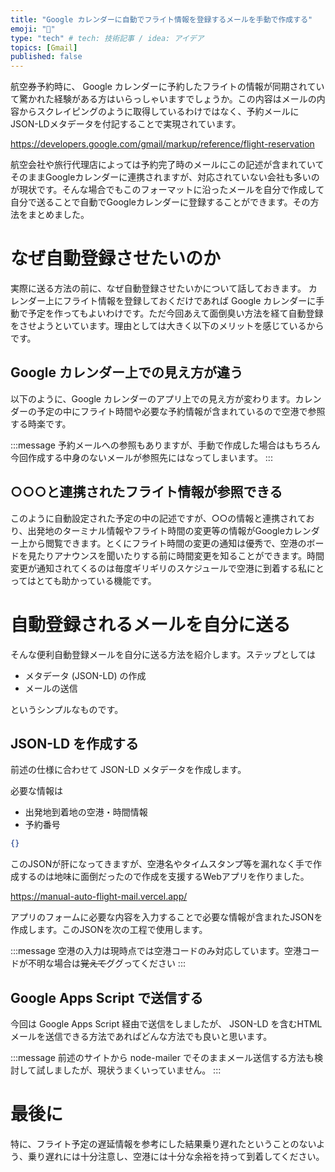 ```yaml
---
title: "Google カレンダーに自動でフライト情報を登録するメールを手動で作成する"
emoji: "🤖"
type: "tech" # tech: 技術記事 / idea: アイデア
topics: [Gmail]
published: false
---
```


航空券予約時に、 Google カレンダーに予約したフライトの情報が同期されていて驚かれた経験がある方はいらっしゃいますでしょうか。この内容はメールの内容からスクレイピングのように取得しているわけではなく、予約メールにJSON-LDメタデータを付記することで実現されています。

https://developers.google.com/gmail/markup/reference/flight-reservation

航空会社や旅行代理店によっては予約完了時のメールにこの記述が含まれていてそのままGoogleカレンダーに連携されますが、対応されていない会社も多いのが現状です。そんな場合でもこのフォーマットに沿ったメールを自分で作成して自分で送ることで自動でGoogleカレンダーに登録することができます。その方法をまとめました。

# なぜ自動登録させたいのか
実際に送る方法の前に、なぜ自動登録させたいかについて話しておきます。
カレンダー上にフライト情報を登録しておくだけであれば Google カレンダーに手動で予定を作ってもよいわけです。ただ今回あえて面倒臭い方法を経て自動登録をさせようといています。理由としては大きく以下のメリットを感じているからです。


## Google カレンダー上での見え方が違う
以下のように、Google カレンダーのアプリ上での見え方が変わります。カレンダーの予定の中にフライト時間や必要な予約情報が含まれているので空港で参照する時楽です。

:::message
予約メールへの参照もありますが、手動で作成した場合はもちろん今回作成する中身のないメールが参照先にはなってしまいます。
:::

## ○○○と連携されたフライト情報が参照できる
このように自動設定された予定の中の記述ですが、○○の情報と連携されており、出発地のターミナル情報やフライト時間の変更等の情報がGoogleカレンダー上から閲覧できます。とくにフライト時間の変更の通知は優秀で、空港のボードを見たりアナウンスを聞いたりする前に時間変更を知ることができます。時間変更が通知されてくるのは毎度ギリギリのスケジュールで空港に到着する私にとってはとても助かっている機能です。

# 自動登録されるメールを自分に送る
そんな便利自動登録メールを自分に送る方法を紹介します。ステップとしては

- メタデータ (JSON-LD) の作成
- メールの送信

というシンプルなものです。

## JSON-LD を作成する
前述の仕様に合わせて JSON-LD メタデータを作成します。

必要な情報は
- 出発地到着地の空港・時間情報
- 予約番号


```json
{}
```


このJSONが肝になってきますが、空港名やタイムスタンプ等を漏れなく手で作成するのは地味に面倒だったので作成を支援するWebアプリを作りました。


https://manual-auto-flight-mail.vercel.app/


アプリのフォームに必要な内容を入力することで必要な情報が含まれたJSONを作成します。このJSONを次の工程で使用します。

:::message
空港の入力は現時点では空港コードのみ対応しています。空港コードが不明な場合は~~覚えて~~ググってください
:::


## Google Apps Script で送信する

今回は Google Apps Script 経由で送信をしましたが、 JSON-LD を含むHTMLメールを送信できる方法であればどんな方法でも良いと思います。

:::message
前述のサイトから node-mailer でそのままメール送信する方法も検討して試しましたが、現状うまくいっていません。
:::




# 最後に
特に、フライト予定の遅延情報を参考にした結果乗り遅れたということのないよう、乗り遅れには十分注意し、空港には十分な余裕を持って到着してください。